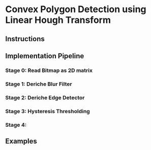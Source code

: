 # Convex Polygon Detection using Linear Hough Transform


## Instructions

## Implementation Pipeline

### Stage 0: Read Bitmap as 2D matrix

### Stage 1: Deriche Blur Filter

### Stage 2: Deriche Edge Detector

### Stage 3: Hysteresis Thresholding

### Stage 4:

## Examples
